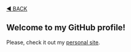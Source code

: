 [:arrow_backward: BACK](https://github.com/monambike)

## Welcome to my GitHub profile!

Please, check it out my [personal site](https://monambike.github.io).
